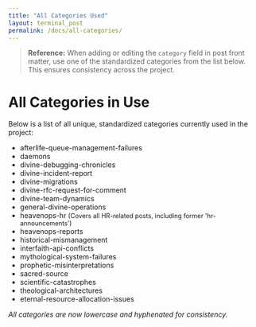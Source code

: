 ```yaml
---
title: "All Categories Used"
layout: terminal_post
permalink: /docs/all-categories/
---
```


> **Reference:** When adding or editing the `category` field in post front matter, use one of the standardized categories from the list below. This ensures consistency across the project.

# All Categories in Use

Below is a list of all unique, standardized categories currently used in the project:

- afterlife-queue-management-failures
- daemons
- divine-debugging-chronicles
- divine-incident-report
- divine-migrations
- divine-rfc-request-for-comment
- divine-team-dynamics
- general-divine-operations
- heavenops-hr
  <span style="font-size:90%">(Covers all HR-related posts, including former 'hr-announcements')</span>
- heavenops-reports
- historical-mismanagement
- interfaith-api-conflicts
- mythological-system-failures
- prophetic-misinterpretations
- sacred-source
- scientific-catastrophes
- theological-architectures
- eternal-resource-allocation-issues

_All categories are now lowercase and hyphenated for consistency._
